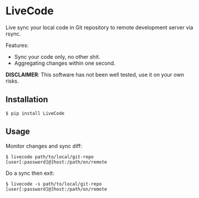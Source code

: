 # LiveCode

Live sync your local code in Git repository to remote development server via rsync.

Features:

* Sync your code only, no other shit.
* Aggregating changes within one second.

**DISCLAIMER**: This software has not been well tested, use it on your own risks.

## Installation

```
$ pip install LiveCode
```

## Usage

Monitor changes and sync diff:

```
$ livecode path/to/local/git-repo [user[:password]@]host:/path/on/remote
```

Do a sync then exit:

```
$ livecode -s path/to/local/git-repo [user[:password]@]host:/path/on/remote
```
